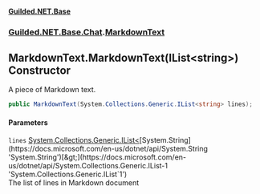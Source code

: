 
#### [Guilded.NET.Base](index 'index')
### [Guilded.NET.Base.Chat](index#Guilded_NET_Base_Chat 'Guilded.NET.Base.Chat').[MarkdownText](MarkdownText 'Guilded.NET.Base.Chat.MarkdownText')
## MarkdownText.MarkdownText(IList&lt;string&gt;) Constructor
A piece of Markdown text.  
```csharp
public MarkdownText(System.Collections.Generic.IList<string> lines);
```

#### Parameters
<a name='Guilded_NET_Base_Chat_MarkdownText_MarkdownText(System_Collections_Generic_IList_string_)_lines'></a>
`lines` [System.Collections.Generic.IList&lt;](https://docs.microsoft.com/en-us/dotnet/api/System.Collections.Generic.IList-1 'System.Collections.Generic.IList`1')[System.String](https://docs.microsoft.com/en-us/dotnet/api/System.String 'System.String')[&gt;](https://docs.microsoft.com/en-us/dotnet/api/System.Collections.Generic.IList-1 'System.Collections.Generic.IList`1')  
The list of lines in Markdown document
  
